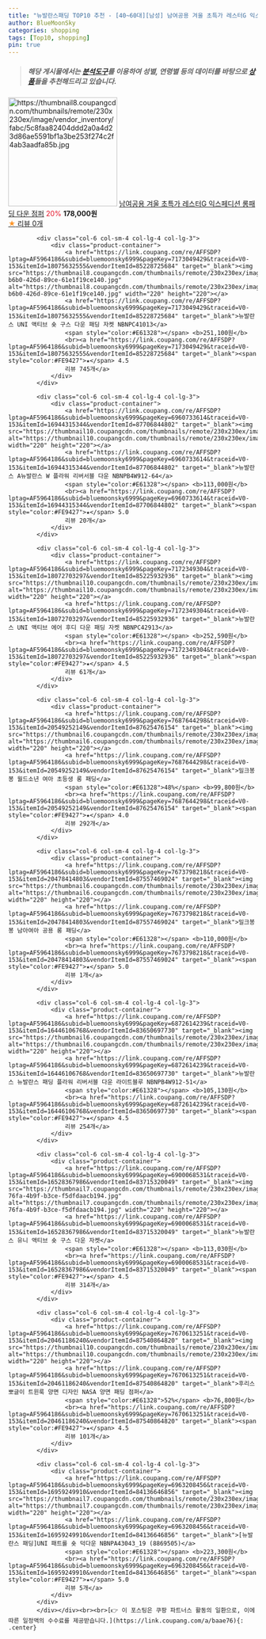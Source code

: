 ```yaml
---
title: "뉴발란스패딩 TOP10 추천 - [40~60대][남성] 남여공용 겨울 초특가 레스터G 익스페디션 롱패딩 다운 점퍼"
author: BlueMoonSky
categories: shopping
tags: [Top10, shopping]
pin: true
---
```


> ##### 해당 게시물에서는 [**분석도구**](https://itemscout.io/)를 이용하여 **성별**, **연령별** 등의 데이터를 바탕으로 [**상품**](https://link.coupang.com/a/baae76)들을 추천해드리고 있습니다.
<div class="container"><div class="row">
            <div class="col-6 col-sm-4 col-lg-4 col-lg-3">
                <div class="product-container">
                    <a href="https://link.coupang.com/re/AFFSDP?lptag=AF5964186&subid=bluemoonsky6999&pageKey=7668933348&traceid=V0-153&itemId=20452522916&vendorItemId=87759519252" target="_blank"><img src="https://thumbnail8.coupangcdn.com/thumbnails/remote/230x230ex/image/vendor_inventory/fabc/5c8faa82404ddd2a0a4d23d86ae5591bf1a3be253f274c2f4ab3aadfa85b.jpg" alt="https://thumbnail8.coupangcdn.com/thumbnails/remote/230x230ex/image/vendor_inventory/fabc/5c8faa82404ddd2a0a4d23d86ae5591bf1a3be253f274c2f4ab3aadfa85b.jpg" width="220" height="220"></a>
                    <a href="https://link.coupang.com/re/AFFSDP?lptag=AF5964186&subid=bluemoonsky6999&pageKey=7668933348&traceid=V0-153&itemId=20452522916&vendorItemId=87759519252" target="_blank">남여공용 겨울 초특가 레스터G 익스페디션 롱패딩 다운 점퍼</a>
                    <span style="color:#E61328">20%</span> <b>178,000원</b>
                    <br><a href="https://link.coupang.com/re/AFFSDP?lptag=AF5964186&subid=bluemoonsky6999&pageKey=7668933348&traceid=V0-153&itemId=20452522916&vendorItemId=87759519252" target="_blank"><span style="color:#FE9427">★</span> 
                    리뷰 0개</a>
                </div>
            </div>
            
            <div class="col-6 col-sm-4 col-lg-4 col-lg-3">
                <div class="product-container">
                    <a href="https://link.coupang.com/re/AFFSDP?lptag=AF5964186&subid=bluemoonsky6999&pageKey=7173049429&traceid=V0-153&itemId=18075632555&vendorItemId=85228725684" target="_blank"><img src="https://thumbnail8.coupangcdn.com/thumbnails/remote/230x230ex/image/retail/images/2023/03/03/16/7/09fb6095-b6b0-426d-89ce-61e1f19ce140.jpg" alt="https://thumbnail8.coupangcdn.com/thumbnails/remote/230x230ex/image/retail/images/2023/03/03/16/7/09fb6095-b6b0-426d-89ce-61e1f19ce140.jpg" width="220" height="220"></a>
                    <a href="https://link.coupang.com/re/AFFSDP?lptag=AF5964186&subid=bluemoonsky6999&pageKey=7173049429&traceid=V0-153&itemId=18075632555&vendorItemId=85228725684" target="_blank">뉴발란스 UNI 액티브 숏 구스 다운 패딩 자켓 NBNPC41013</a>
                    <span style="color:#E61328"></span> <b>251,100원</b>
                    <br><a href="https://link.coupang.com/re/AFFSDP?lptag=AF5964186&subid=bluemoonsky6999&pageKey=7173049429&traceid=V0-153&itemId=18075632555&vendorItemId=85228725684" target="_blank"><span style="color:#FE9427">★</span> 4.5
                    리뷰 745개</a>
                </div>
            </div>
            
            <div class="col-6 col-sm-4 col-lg-4 col-lg-3">
                <div class="product-container">
                    <a href="https://link.coupang.com/re/AFFSDP?lptag=AF5964186&subid=bluemoonsky6999&pageKey=6960733614&traceid=V0-153&itemId=16944315344&vendorItemId=87706844802" target="_blank"><img src="https://thumbnail10.coupangcdn.com/thumbnails/remote/230x230ex/image/vendor_inventory/4c11/18cce2ec2e7ae7012b3697cd781eabd1179e31bdcbb21ab741eb0e12335b.jpg" alt="https://thumbnail10.coupangcdn.com/thumbnails/remote/230x230ex/image/vendor_inventory/4c11/18cce2ec2e7ae7012b3697cd781eabd1179e31bdcbb21ab741eb0e12335b.jpg" width="220" height="220"></a>
                    <a href="https://link.coupang.com/re/AFFSDP?lptag=AF5964186&subid=bluemoonsky6999&pageKey=6960733614&traceid=V0-153&itemId=16944315344&vendorItemId=87706844802" target="_blank">뉴발란스 A뉴발란스 W 플라워 리버서블 다운 NBNPB4W912-64</a>
                    <span style="color:#E61328"></span> <b>113,000원</b>
                    <br><a href="https://link.coupang.com/re/AFFSDP?lptag=AF5964186&subid=bluemoonsky6999&pageKey=6960733614&traceid=V0-153&itemId=16944315344&vendorItemId=87706844802" target="_blank"><span style="color:#FE9427">★</span> 5.0
                    리뷰 20개</a>
                </div>
            </div>
            
            <div class="col-6 col-sm-4 col-lg-4 col-lg-3">
                <div class="product-container">
                    <a href="https://link.coupang.com/re/AFFSDP?lptag=AF5964186&subid=bluemoonsky6999&pageKey=7172349304&traceid=V0-153&itemId=18072703297&vendorItemId=85225932936" target="_blank"><img src="https://thumbnail10.coupangcdn.com/thumbnails/remote/230x230ex/image/rs_quotation_api/g4qrjcbu/b5126c0a88fd4f3898af4ba3dbe45dba.jpg" alt="https://thumbnail10.coupangcdn.com/thumbnails/remote/230x230ex/image/rs_quotation_api/g4qrjcbu/b5126c0a88fd4f3898af4ba3dbe45dba.jpg" width="220" height="220"></a>
                    <a href="https://link.coupang.com/re/AFFSDP?lptag=AF5964186&subid=bluemoonsky6999&pageKey=7172349304&traceid=V0-153&itemId=18072703297&vendorItemId=85225932936" target="_blank">뉴발란스 UNI 액티브 에어 후디 다운 패딩 자켓 NBNPC42913</a>
                    <span style="color:#E61328"></span> <b>252,590원</b>
                    <br><a href="https://link.coupang.com/re/AFFSDP?lptag=AF5964186&subid=bluemoonsky6999&pageKey=7172349304&traceid=V0-153&itemId=18072703297&vendorItemId=85225932936" target="_blank"><span style="color:#FE9427">★</span> 4.5
                    리뷰 61개</a>
                </div>
            </div>
            
            <div class="col-6 col-sm-4 col-lg-4 col-lg-3">
                <div class="product-container">
                    <a href="https://link.coupang.com/re/AFFSDP?lptag=AF5964186&subid=bluemoonsky6999&pageKey=7687644298&traceid=V0-153&itemId=20549252149&vendorItemId=87625476154" target="_blank"><img src="https://thumbnail6.coupangcdn.com/thumbnails/remote/230x230ex/image/vendor_inventory/a7ba/a2b68816223bc8341f67fb656a1844f166a2dd46bdedd8d50bd086b43988.jpg" alt="https://thumbnail6.coupangcdn.com/thumbnails/remote/230x230ex/image/vendor_inventory/a7ba/a2b68816223bc8341f67fb656a1844f166a2dd46bdedd8d50bd086b43988.jpg" width="220" height="220"></a>
                    <a href="https://link.coupang.com/re/AFFSDP?lptag=AF5964186&subid=bluemoonsky6999&pageKey=7687644298&traceid=V0-153&itemId=20549252149&vendorItemId=87625476154" target="_blank">밀크봉봉 월드소년 여아 초등생 롱 패딩</a>
                    <span style="color:#E61328">48%</span> <b>99,800원</b>
                    <br><a href="https://link.coupang.com/re/AFFSDP?lptag=AF5964186&subid=bluemoonsky6999&pageKey=7687644298&traceid=V0-153&itemId=20549252149&vendorItemId=87625476154" target="_blank"><span style="color:#FE9427">★</span> 4.0
                    리뷰 292개</a>
                </div>
            </div>
            
            <div class="col-6 col-sm-4 col-lg-4 col-lg-3">
                <div class="product-container">
                    <a href="https://link.coupang.com/re/AFFSDP?lptag=AF5964186&subid=bluemoonsky6999&pageKey=7673798218&traceid=V0-153&itemId=20478414803&vendorItemId=87557469024" target="_blank"><img src="https://thumbnail6.coupangcdn.com/thumbnails/remote/230x230ex/image/vendor_inventory/a751/aab5d6237022f9658c7597218f581f36b57ef80727847b37ad87cecd1910.jpg" alt="https://thumbnail6.coupangcdn.com/thumbnails/remote/230x230ex/image/vendor_inventory/a751/aab5d6237022f9658c7597218f581f36b57ef80727847b37ad87cecd1910.jpg" width="220" height="220"></a>
                    <a href="https://link.coupang.com/re/AFFSDP?lptag=AF5964186&subid=bluemoonsky6999&pageKey=7673798218&traceid=V0-153&itemId=20478414803&vendorItemId=87557469024" target="_blank">밀크봉봉 남아여아 공용 롱 패딩</a>
                    <span style="color:#E61328"></span> <b>110,000원</b>
                    <br><a href="https://link.coupang.com/re/AFFSDP?lptag=AF5964186&subid=bluemoonsky6999&pageKey=7673798218&traceid=V0-153&itemId=20478414803&vendorItemId=87557469024" target="_blank"><span style="color:#FE9427">★</span> 5.0
                    리뷰 1개</a>
                </div>
            </div>
            
            <div class="col-6 col-sm-4 col-lg-4 col-lg-3">
                <div class="product-container">
                    <a href="https://link.coupang.com/re/AFFSDP?lptag=AF5964186&subid=bluemoonsky6999&pageKey=6872614239&traceid=V0-153&itemId=16446106768&vendorItemId=83650697730" target="_blank"><img src="https://thumbnail6.coupangcdn.com/thumbnails/remote/230x230ex/image/vendor_inventory/c343/648a50989be2cf41ba9e536a873a26657ed7153464e84d1d82a398dd150a.jpg" alt="https://thumbnail6.coupangcdn.com/thumbnails/remote/230x230ex/image/vendor_inventory/c343/648a50989be2cf41ba9e536a873a26657ed7153464e84d1d82a398dd150a.jpg" width="220" height="220"></a>
                    <a href="https://link.coupang.com/re/AFFSDP?lptag=AF5964186&subid=bluemoonsky6999&pageKey=6872614239&traceid=V0-153&itemId=16446106768&vendorItemId=83650697730" target="_blank">뉴발란스 뉴발란스 패딩 플라워 리버서블 다운 라이트블루 NBNPB4W912-51</a>
                    <span style="color:#E61328"></span> <b>105,130원</b>
                    <br><a href="https://link.coupang.com/re/AFFSDP?lptag=AF5964186&subid=bluemoonsky6999&pageKey=6872614239&traceid=V0-153&itemId=16446106768&vendorItemId=83650697730" target="_blank"><span style="color:#FE9427">★</span> 4.5
                    리뷰 254개</a>
                </div>
            </div>
            
            <div class="col-6 col-sm-4 col-lg-4 col-lg-3">
                <div class="product-container">
                    <a href="https://link.coupang.com/re/AFFSDP?lptag=AF5964186&subid=bluemoonsky6999&pageKey=6900068531&traceid=V0-153&itemId=16528367986&vendorItemId=83715320049" target="_blank"><img src="https://thumbnail7.coupangcdn.com/thumbnails/remote/230x230ex/image/retail/images/2022/11/02/17/8/2d2201bc-76fa-4b9f-b3ce-f5dfdaacb194.jpg" alt="https://thumbnail7.coupangcdn.com/thumbnails/remote/230x230ex/image/retail/images/2022/11/02/17/8/2d2201bc-76fa-4b9f-b3ce-f5dfdaacb194.jpg" width="220" height="220"></a>
                    <a href="https://link.coupang.com/re/AFFSDP?lptag=AF5964186&subid=bluemoonsky6999&pageKey=6900068531&traceid=V0-153&itemId=16528367986&vendorItemId=83715320049" target="_blank">뉴발란스 유니 액티브 숏 구스 다운 자켓</a>
                    <span style="color:#E61328"></span> <b>113,030원</b>
                    <br><a href="https://link.coupang.com/re/AFFSDP?lptag=AF5964186&subid=bluemoonsky6999&pageKey=6900068531&traceid=V0-153&itemId=16528367986&vendorItemId=83715320049" target="_blank"><span style="color:#FE9427">★</span> 4.5
                    리뷰 314개</a>
                </div>
            </div>
            
            <div class="col-6 col-sm-4 col-lg-4 col-lg-3">
                <div class="product-container">
                    <a href="https://link.coupang.com/re/AFFSDP?lptag=AF5964186&subid=bluemoonsky6999&pageKey=7670613251&traceid=V0-153&itemId=20461186240&vendorItemId=87540864820" target="_blank"><img src="https://thumbnail10.coupangcdn.com/thumbnails/remote/230x230ex/image/vendor_inventory/31b7/7e19430089bc3851c2b42e1b953be6e5d57132b171ddbd3d27e3215e124b.jpg" alt="https://thumbnail10.coupangcdn.com/thumbnails/remote/230x230ex/image/vendor_inventory/31b7/7e19430089bc3851c2b42e1b953be6e5d57132b171ddbd3d27e3215e124b.jpg" width="220" height="220"></a>
                    <a href="https://link.coupang.com/re/AFFSDP?lptag=AF5964186&subid=bluemoonsky6999&pageKey=7670613251&traceid=V0-153&itemId=20461186240&vendorItemId=87540864820" target="_blank">후리스 뽀글이 트윈룩 양면 디자인 NASA 양면 패딩 점퍼</a>
                    <span style="color:#E61328">52%</span> <b>76,800원</b>
                    <br><a href="https://link.coupang.com/re/AFFSDP?lptag=AF5964186&subid=bluemoonsky6999&pageKey=7670613251&traceid=V0-153&itemId=20461186240&vendorItemId=87540864820" target="_blank"><span style="color:#FE9427">★</span> 4.5
                    리뷰 101개</a>
                </div>
            </div>
            
            <div class="col-6 col-sm-4 col-lg-4 col-lg-3">
                <div class="product-container">
                    <a href="https://link.coupang.com/re/AFFSDP?lptag=AF5964186&subid=bluemoonsky6999&pageKey=6963208456&traceid=V0-153&itemId=16959249910&vendorItemId=84136646856" target="_blank"><img src="https://thumbnail7.coupangcdn.com/thumbnails/remote/230x230ex/image/vendor_inventory/b2aa/076c0a635b9cbde23564a0c0a35bcf6c7e9f3f32db8dfa07853e52c84ce8.jpg" alt="https://thumbnail7.coupangcdn.com/thumbnails/remote/230x230ex/image/vendor_inventory/b2aa/076c0a635b9cbde23564a0c0a35bcf6c7e9f3f32db8dfa07853e52c84ce8.jpg" width="220" height="220"></a>
                    <a href="https://link.coupang.com/re/AFFSDP?lptag=AF5964186&subid=bluemoonsky6999&pageKey=6963208456&traceid=V0-153&itemId=16959249910&vendorItemId=84136646856" target="_blank">[뉴발란스 패딩]UNI 패트롤 숏 덕다운 NBNPA43043_19 (8869505)</a>
                    <span style="color:#E61328"></span> <b>223,300원</b>
                    <br><a href="https://link.coupang.com/re/AFFSDP?lptag=AF5964186&subid=bluemoonsky6999&pageKey=6963208456&traceid=V0-153&itemId=16959249910&vendorItemId=84136646856" target="_blank"><span style="color:#FE9427">★</span> 5.0
                    리뷰 5개</a>
                </div>
            </div>
            </div></div><br><br>[👉 이 포스팅은 쿠팡 파트너스 활동의 일환으로, 이에 따른 일정액의 수수료를 제공받습니다.](https://link.coupang.com/a/baae76){: .center}